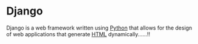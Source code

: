 # DjangoDjango is a web framework written using [Python](/wiki/Python) that allows for the design of web applications that generate [HTML](/wiki/HTML) dynamically......!!